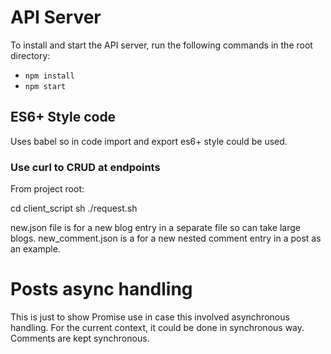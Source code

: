 # API Server

To install and start the API server, run the following commands in the root directory:

* `npm install`
* `npm start`

## ES6+ Style code

Uses babel so in code import and export es6+ style could be used.

### Use curl to CRUD at endpoints

From project root:

cd client_script
sh ./request.sh

new.json file is for a new blog entry in a separate file so can take large blogs.
new_comment.json is a for a new nested comment entry in a post as an example.

# Posts async handling
This is just to show Promise use in case this involved asynchronous handling. 
For the current context, it could be done in synchronous way. Comments are kept synchronous.
